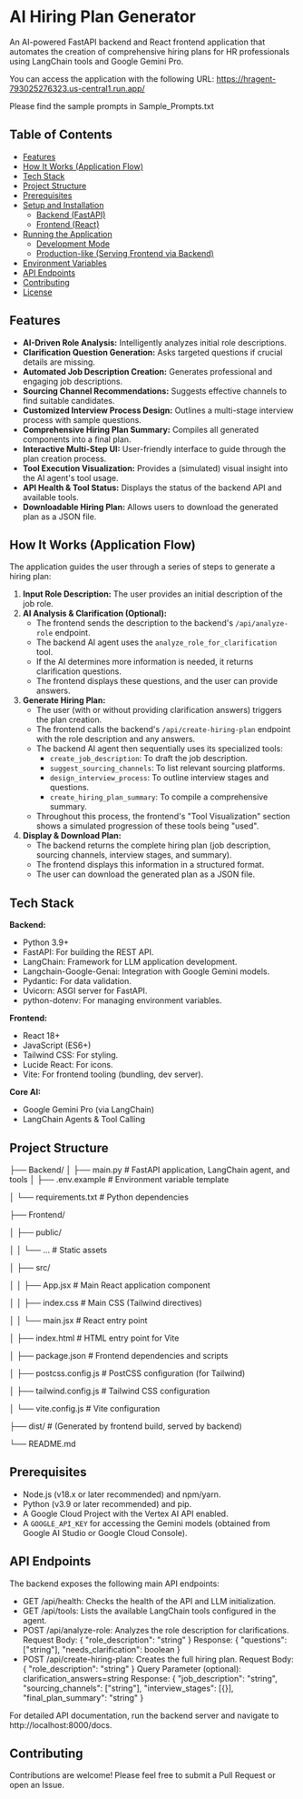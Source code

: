 # AI Hiring Plan Generator

An AI-powered FastAPI backend and React frontend application that automates the creation of comprehensive hiring plans for HR professionals using LangChain tools and Google Gemini Pro.

You can access the application with the following URL: https://hragent-793025276323.us-central1.run.app/

Please find the sample prompts in Sample_Prompts.txt


## Table of Contents

*   [Features](#features)
*   [How It Works (Application Flow)](#how-it-works-application-flow)
*   [Tech Stack](#tech-stack)
*   [Project Structure](#project-structure)
*   [Prerequisites](#prerequisites)
*   [Setup and Installation](#setup-and-installation)
    *   [Backend (FastAPI)](#backend-fastapi)
    *   [Frontend (React)](#frontend-react)
*   [Running the Application](#running-the-application)
    *   [Development Mode](#development-mode)
    *   [Production-like (Serving Frontend via Backend)](#production-like-serving-frontend-via-backend)
*   [Environment Variables](#environment-variables)
*   [API Endpoints](#api-endpoints)
*   [Contributing](#contributing)
*   [License](#license)

## Features

*   **AI-Driven Role Analysis:** Intelligently analyzes initial role descriptions.
*   **Clarification Question Generation:** Asks targeted questions if crucial details are missing.
*   **Automated Job Description Creation:** Generates professional and engaging job descriptions.
*   **Sourcing Channel Recommendations:** Suggests effective channels to find suitable candidates.
*   **Customized Interview Process Design:** Outlines a multi-stage interview process with sample questions.
*   **Comprehensive Hiring Plan Summary:** Compiles all generated components into a final plan.
*   **Interactive Multi-Step UI:** User-friendly interface to guide through the plan creation process.
*   **Tool Execution Visualization:** Provides a (simulated) visual insight into the AI agent's tool usage.
*   **API Health & Tool Status:** Displays the status of the backend API and available tools.
*   **Downloadable Hiring Plan:** Allows users to download the generated plan as a JSON file.

## How It Works (Application Flow)

The application guides the user through a series of steps to generate a hiring plan:

1.  **Input Role Description:** The user provides an initial description of the job role.
2.  **AI Analysis & Clarification (Optional):**
    *   The frontend sends the description to the backend's `/api/analyze-role` endpoint.
    *   The backend AI agent uses the `analyze_role_for_clarification` tool.
    *   If the AI determines more information is needed, it returns clarification questions.
    *   The frontend displays these questions, and the user can provide answers.
3.  **Generate Hiring Plan:**
    *   The user (with or without providing clarification answers) triggers the plan creation.
    *   The frontend calls the backend's `/api/create-hiring-plan` endpoint with the role description and any answers.
    *   The backend AI agent then sequentially uses its specialized tools:
        *   `create_job_description`: To draft the job description.
        *   `suggest_sourcing_channels`: To list relevant sourcing platforms.
        *   `design_interview_process`: To outline interview stages and questions.
        *   `create_hiring_plan_summary`: To compile a comprehensive summary.
    *   Throughout this process, the frontend's "Tool Visualization" section shows a simulated progression of these tools being "used".
4.  **Display & Download Plan:**
    *   The backend returns the complete hiring plan (job description, sourcing channels, interview stages, and summary).
    *   The frontend displays this information in a structured format.
    *   The user can download the generated plan as a JSON file.

## Tech Stack

**Backend:**

*   Python 3.9+
*   FastAPI: For building the REST API.
*   LangChain: Framework for LLM application development.
*   Langchain-Google-Genai: Integration with Google Gemini models.
*   Pydantic: For data validation.
*   Uvicorn: ASGI server for FastAPI.
*   python-dotenv: For managing environment variables.

**Frontend:**

*   React 18+
*   JavaScript (ES6+)
*   Tailwind CSS: For styling.
*   Lucide React: For icons.
*   Vite: For frontend tooling (bundling, dev server).

**Core AI:**

*   Google Gemini Pro (via LangChain)
*   LangChain Agents & Tool Calling

## Project Structure

├── Backend/
│ ├── main.py # FastAPI application, LangChain agent, and tools
│ ├── .env.example # Environment variable template

│ └── requirements.txt # Python dependencies

├── Frontend/

│ ├── public/

│ │ └── ... # Static assets

│ ├── src/

│ │ ├── App.jsx # Main React application component

│ │ ├── index.css # Main CSS (Tailwind directives)

│ │ └── main.jsx # React entry point

│ ├── index.html # HTML entry point for Vite

│ ├── package.json # Frontend dependencies and scripts

│ ├── postcss.config.js # PostCSS configuration (for Tailwind)

│ ├── tailwind.config.js # Tailwind CSS configuration

│ └── vite.config.js # Vite configuration

├── dist/ # (Generated by frontend build, served by backend)

└── README.md


## Prerequisites

*   Node.js (v18.x or later recommended) and npm/yarn.
*   Python (v3.9 or later recommended) and pip.
*   A Google Cloud Project with the Vertex AI API enabled.
*   A `GOOGLE_API_KEY` for accessing the Gemini models (obtained from Google AI Studio or Google Cloud Console).

## API Endpoints

The backend exposes the following main API endpoints:
* GET /api/health: Checks the health of the API and LLM initialization.
* GET /api/tools: Lists the available LangChain tools configured in the agent.
* POST /api/analyze-role: Analyzes the role description for clarifications.
    Request Body: { "role_description": "string" }
    Response: { "questions": ["string"], "needs_clarification": boolean }
* POST /api/create-hiring-plan: Creates the full hiring plan.
    Request Body: { "role_description": "string" }
    Query Parameter (optional): clarification_answers=string
    Response: { "job_description": "string", "sourcing_channels": ["string"], "interview_stages": [{}], "final_plan_summary": "string" }

For detailed API documentation, run the backend server and navigate to http://localhost:8000/docs.

## Contributing

Contributions are welcome! Please feel free to submit a Pull Request or open an Issue.
